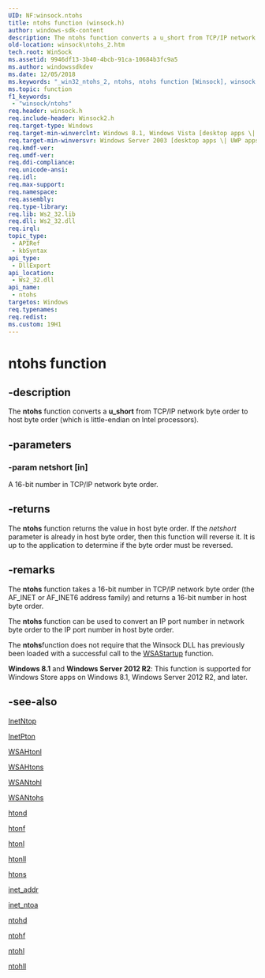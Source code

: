 ```yaml
---
UID: NF:winsock.ntohs
title: ntohs function (winsock.h)
author: windows-sdk-content
description: The ntohs function converts a u_short from TCP/IP network byte order to host byte order (which is little-endian on Intel processors).
old-location: winsock\ntohs_2.htm
tech.root: WinSock
ms.assetid: 9946df13-3b40-4bcb-91ca-10684b3fc9a5
ms.author: windowssdkdev
ms.date: 12/05/2018
ms.keywords: "_win32_ntohs_2, ntohs, ntohs function [Winsock], winsock.ntohs_2, winsock/ntohs"
ms.topic: function
f1_keywords: 
 - "winsock/ntohs"
req.header: winsock.h
req.include-header: Winsock2.h
req.target-type: Windows
req.target-min-winverclnt: Windows 8.1, Windows Vista [desktop apps \| UWP apps]
req.target-min-winversvr: Windows Server 2003 [desktop apps \| UWP apps]
req.kmdf-ver: 
req.umdf-ver: 
req.ddi-compliance: 
req.unicode-ansi: 
req.idl: 
req.max-support: 
req.namespace: 
req.assembly: 
req.type-library: 
req.lib: Ws2_32.lib
req.dll: Ws2_32.dll
req.irql: 
topic_type:
 - APIRef
 - kbSyntax
api_type:
 - DllExport
api_location:
 - Ws2_32.dll
api_name:
 - ntohs
targetos: Windows
req.typenames: 
req.redist: 
ms.custom: 19H1
---
```


# ntohs function


## -description


The 
<b>ntohs</b> function converts a <b>u_short</b> from TCP/IP network byte order to host byte order (which is little-endian on Intel processors).


## -parameters




### -param netshort [in]

A 16-bit number in TCP/IP network byte order.


## -returns



The 
<b>ntohs</b> function returns the value in host byte order. If the <i>netshort</i> parameter is already in host byte order, then this function will reverse it. It is up to the application to determine if the byte order must be reversed.




## -remarks



The 
<b>ntohs</b> function takes a 16-bit number in TCP/IP network byte order (the AF_INET or AF_INET6 address family) and returns a 16-bit number in host byte order.

The 
<b>ntohs</b> function can be used to convert an IP port number in network byte order to the IP port number in host byte order. 

The <b>ntohs</b>function does not require that the Winsock DLL has previously been loaded with a successful 
call to the <a href="https://docs.microsoft.com/windows/desktop/api/winsock/nf-winsock-wsastartup">WSAStartup</a> function.

<b>Windows 8.1</b> and <b>Windows Server 2012 R2</b>: This function is supported for Windows Store apps on Windows 8.1, Windows Server 2012 R2, and later.




## -see-also




<a href="https://docs.microsoft.com/windows/desktop/api/ws2tcpip/nf-ws2tcpip-inetntopw">InetNtop</a>



<a href="https://docs.microsoft.com/windows/desktop/api/ws2tcpip/nf-ws2tcpip-inetptonw">InetPton</a>



<a href="https://docs.microsoft.com/windows/desktop/api/winsock2/nf-winsock2-wsahtonl">WSAHtonl</a>



<a href="https://docs.microsoft.com/windows/desktop/api/winsock2/nf-winsock2-wsahtons">WSAHtons</a>



<a href="https://docs.microsoft.com/windows/desktop/api/winsock2/nf-winsock2-wsantohl">WSANtohl</a>



<a href="https://docs.microsoft.com/windows/desktop/api/winsock2/nf-winsock2-wsantohs">WSANtohs</a>



<a href="https://docs.microsoft.com/windows/desktop/api/winsock2/nf-winsock2-htond">htond</a>



<a href="https://docs.microsoft.com/windows/desktop/api/winsock2/nf-winsock2-htonf">htonf</a>



<a href="https://docs.microsoft.com/windows/desktop/api/winsock/nf-winsock-htonl">htonl</a>



<a href="https://docs.microsoft.com/windows/desktop/api/winsock2/nf-winsock2-htonll">htonll</a>



<a href="https://docs.microsoft.com/windows/desktop/api/winsock/nf-winsock-htons">htons</a>



<a href="https://docs.microsoft.com/windows/desktop/api/wsipv6ok/nf-wsipv6ok-inet_addr">inet_addr</a>



<a href="https://docs.microsoft.com/windows/desktop/api/wsipv6ok/nf-wsipv6ok-inet_ntoa">inet_ntoa</a>



<a href="https://docs.microsoft.com/windows/desktop/api/winsock2/nf-winsock2-ntohd">ntohd</a>



<a href="https://docs.microsoft.com/windows/desktop/api/winsock2/nf-winsock2-ntohf">ntohf</a>



<a href="https://docs.microsoft.com/windows/desktop/api/winsock/nf-winsock-ntohl">ntohl</a>



<a href="https://docs.microsoft.com/windows/desktop/api/winsock2/nf-winsock2-ntohll">ntohll</a>
 

 

